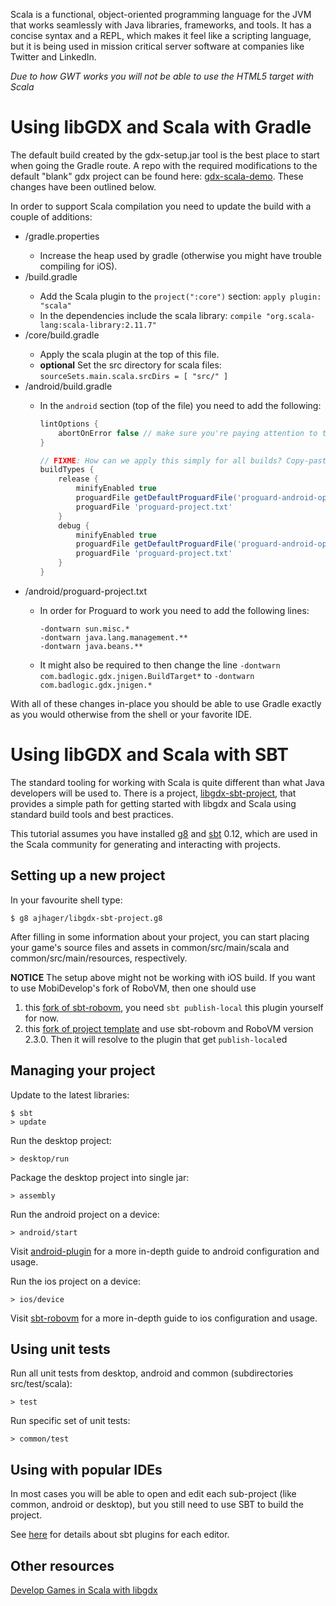 
Scala is a functional, object-oriented programming language for the JVM that works seamlessly with Java libraries, frameworks, and tools. It has a concise syntax and a REPL, which makes it feel like a scripting language, but it is being used in mission critical server software at companies like Twitter and LinkedIn.

*Due to how GWT works you will not be able to use the HTML5 target with Scala*

# Using libGDX and Scala with Gradle

The default build created by the gdx-setup.jar tool is the best place to start when going the Gradle route. A repo with the required modifications to the default "blank" gdx project can be found here: [gdx-scala-demo](https://github.com/LOFI/gdx-scala-demo). These changes have been outlined below.

In order to support Scala compilation you need to update the build with a couple of additions:

- <root>/gradle.properties
    - Increase the heap used by gradle (otherwise you might have trouble compiling for iOS).
- <root>/build.gradle
    - Add the Scala plugin to the `project(":core")` section: `apply plugin: "scala"`
    - In the dependencies include the scala library: `compile "org.scala-lang:scala-library:2.11.7"`
- <root>/core/build.gradle
    - Apply the scala plugin at the top of this file.
    - **optional** Set the src directory for scala files: `sourceSets.main.scala.srcDirs = [ "src/" ]`
- <root>/android/build.gradle
    - In the `android` section (top of the file) you need to add the following:
        ```groovy
        lintOptions {
            abortOnError false // make sure you're paying attention to the linter output!
        }

        // FIXME: How can we apply this simply for all builds? Copy-pasta makes me sad.
        buildTypes {
            release {
                minifyEnabled true
                proguardFile getDefaultProguardFile('proguard-android-optimize.txt')
                proguardFile 'proguard-project.txt'
            }
            debug {
                minifyEnabled true
                proguardFile getDefaultProguardFile('proguard-android-optimize.txt')
                proguardFile 'proguard-project.txt'
            }
        }
        ```
- <root>/android/proguard-project.txt
    - In order for Proguard to work you need to add the following lines:

        ```
        -dontwarn sun.misc.*
        -dontwarn java.lang.management.**
        -dontwarn java.beans.**
        ```
    - It might also be required to then change the line `-dontwarn com.badlogic.gdx.jnigen.BuildTarget*` to `-dontwarn com.badlogic.gdx.jnigen.*`

With all of these changes in-place you should be able to use Gradle exactly as you would otherwise from the shell or your favorite IDE.

# Using libGDX and Scala with SBT

The standard tooling for working with Scala is quite different than what Java developers will be used to. There is a project, [libgdx-sbt-project](https://github.com/ajhager/libgdx-sbt-project.g8), that provides a simple path for getting started with libgdx and Scala using standard build tools and best practices.

This tutorial assumes you have installed [g8](http://github.com/n8han/giter8) and [sbt](https://github.com/sbt/sbt) 0.12, which are used in the Scala community for generating and interacting with projects.

## Setting up a new project

In your favourite shell type:

    $ g8 ajhager/libgdx-sbt-project.g8

After filling in some information about your project, you can start placing your game's source files and assets in common/src/main/scala and common/src/main/resources, respectively.

**NOTICE** The setup above might not be working with iOS build. If you want to use MobiDevelop's fork of RoboVM, then one should use

1. this [fork of sbt-robovm](https://github.com/molikto/sbt-robovm), you need `sbt publish-local` this plugin yourself for now.
2. this [fork of project template](https://github.com/Darkyenus/libgdx-sbt-project.g8) and use sbt-robovm and RoboVM version 2.3.0. Then it will resolve to the plugin that get `publish-local`ed

 

## Managing your project

Update to the latest libraries:

    $ sbt
    > update 

Run the desktop project:

    > desktop/run

Package the desktop project into single jar:

    > assembly

Run the android project on a device:
  
    > android/start

Visit [android-plugin](https://github.com/jberkel/android-plugin) for a more in-depth guide to android configuration and usage.

Run the ios project on a device:

    > ios/device

Visit [sbt-robovm](https://github.com/ajhager/sbt-robovm) for a more in-depth guide to ios configuration and usage.

## Using unit tests

Run all unit tests from desktop, android and common (subdirectories src/test/scala):

    > test

Run specific set of unit tests:

    > common/test

## Using with popular IDEs

In most cases you will be able to open and edit each sub-project (like common, android or desktop), but you still need to use SBT to build the project.

See [here](https://github.com/ajhager/libgdx-sbt-project.g8/wiki/IDE-Plugins) for details about sbt plugins for each editor.

## Other resources
[Develop Games in Scala with libgdx](http://raintomorrow.cc/post/70000607238/develop-games-in-scala-with-libgdx-getting-started)
